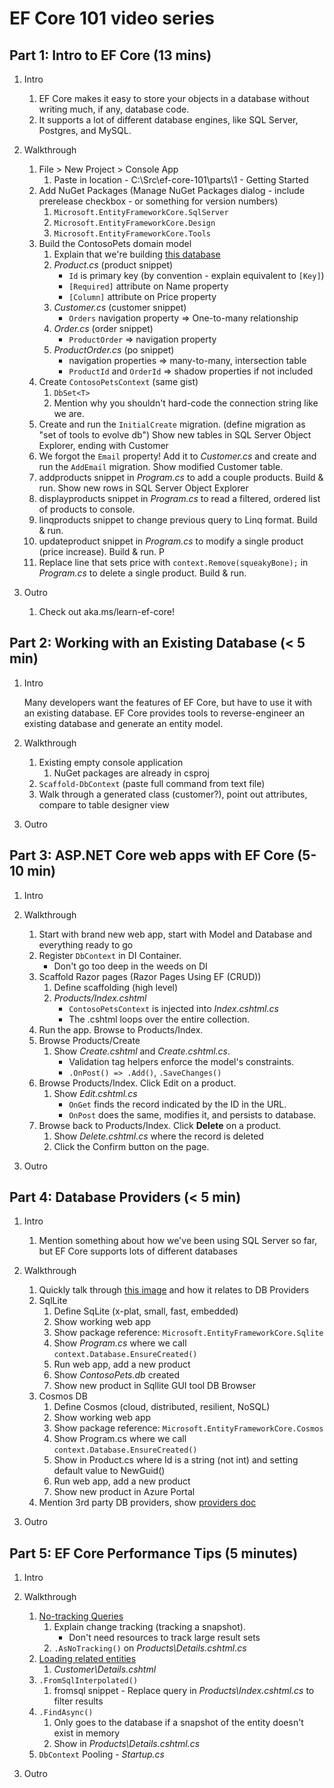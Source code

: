 # EF Core 101 video series

## Part 1: Intro to EF Core (13 mins)

1. Intro
    1. EF Core makes it easy to store your objects in a database without writing much, if any, database code.
    1. It supports a lot of different database engines, like SQL Server, Postgres, and MySQL.

1. Walkthrough
    1. File > New Project > Console App
        1. Paste in location - C:\Src\ef-core-101\parts\1 - Getting Started
    1. Add NuGet Packages (Manage NuGet Packages dialog - include prerelease checkbox - or something for version numbers)
        1. `Microsoft.EntityFrameworkCore.SqlServer`
        1. `Microsoft.EntityFrameworkCore.Design`
        1. `Microsoft.EntityFrameworkCore.Tools`
    1. Build the ContosoPets domain model
        1. Explain that we're building [this database](https://docs.microsoft.com/en-us/learn/aspnetcore/persist-data-ef-core/media/4-design-domain-model/database-diagram.png)
        1. *Product.cs* (product snippet)
            - `Id` is primary key (by convention - explain equivalent to `[Key]`)
            - `[Required]` attribute on Name property
            - `[Column]` attribute on Price property
        1. *Customer.cs* (customer snippet)
            - `Orders` navigation property => One-to-many relationship
        1. *Order.cs*  (order snippet)
            - `ProductOrder` => navigation property
        1. *ProductOrder.cs*  (po snippet)
            - navigation properties => many-to-many, intersection table
            - `ProductId` and `OrderId` => shadow properties if not included
    1. Create `ContosoPetsContext` (same gist)
        1. `DbSet<T>`
        1. Mention why you shouldn't hard-code the connection string like we are.
    1. Create and run the `InitialCreate` migration. (define migration as "set of tools to evolve db") Show new tables in SQL Server Object Explorer, ending with Customer
    1. We forgot the `Email` property! Add it to *Customer.cs* and create and run the `AddEmail` migration. Show modified Customer table.
    1. addproducts snippet in *Program.cs* to add a couple products. Build & run. Show new rows in SQL Server Object Explorer
    1. displayproducts snippet in *Program.cs* to read a filtered, ordered list of products to console. 
    1. linqproducts snippet to change previous query to Linq format. Build & run. 
    1. updateproduct snippet in *Program.cs* to modify a single product (price increase). Build & run. P
    1. Replace line that  sets price with `context.Remove(squeakyBone);` in *Program.cs* to delete a single product. Build & run.

1. Outro
    1. Check out aka.ms/learn-ef-core!

## Part 2: Working with an Existing Database (< 5 min)

1. Intro

    Many developers want the features of EF Core, but have to use it with an existing database. EF Core provides tools to reverse-engineer an existing database and generate an entity model.

1. Walkthrough
    1. Existing empty console application
        1) NuGet packages are already in csproj
    1. `Scaffold-DbContext` (paste full command from text file)
    1. Walk through a generated class (customer?), point out attributes, compare to table designer view

1. Outro

## Part 3: ASP.NET Core web apps with EF Core (5-10 min)

1. Intro

1. Walkthrough
    1. Start with brand new web app, start with Model and Database and everything ready to go
    1. Register `DbContext` in DI Container.
        - Don't go too deep in the weeds on DI
    1. Scaffold Razor pages (Razor Pages Using EF (CRUD))
        1. Define scaffolding (high level)
        1. *Products/Index.cshtml*
            - `ContosoPetsContext` is injected into *Index.cshtml.cs*
            - The .cshtml loops over the entire collection.
    1. Run the app. Browse to Products/Index.
    1. Browse Products/Create
        1. Show *Create.cshtml* and *Create.cshtml.cs*.
            - Validation tag helpers enforce the model's constraints.
            - `.OnPost() => .Add()`, `.SaveChanges()`
    1. Browse Products/Index. Click Edit on a product.
        1. Show *Edit.cshtml.cs*
            - `OnGet` finds the record indicated by the ID in the URL.
            - `OnPost` does the same, modifies it, and persists to database.
    1. Browse back to Products/Index. Click **Delete** on a product.
        1. Show *Delete.cshtml.cs* where the record is deleted
        1. Click the Confirm button on the page.

1. Outro

## Part 4: Database Providers (< 5 min)

1. Intro
    1. Mention something about how we've been using SQL Server so far, but EF Core supports lots of different databases

1. Walkthrough
    1. Quickly talk through [this image](https://docs.microsoft.com/en-us/learn/aspnetcore/persist-data-ef-core/media/2-setup-environment/ef-core-architecture.png) and how it relates to DB Providers
    1. SqlLite
        1. Define SqLite (x-plat, small, fast, embedded)
        1. Show working web app
        1. Show package reference: `Microsoft.EntityFrameworkCore.Sqlite`
        1. Show *Program.cs* where we call `context.Database.EnsureCreated()`
        1. Run web app, add a new product
        1. Show *ContosoPets.db* created
        1. Show new product in Sqllite GUI tool DB Browser
    1. Cosmos DB
        1. Define Cosmos (cloud, distributed, resilient, NoSQL)
        1. Show working web app
        1. Show package reference: `Microsoft.EntityFrameworkCore.Cosmos`
        1. Show  Program.cs where we call `context.Database.EnsureCreated()`
        1. Show in Product.cs where Id is a string (not int) and setting default value to NewGuid()
        1. Run web app, add a new product
        1. Show new product in Azure Portal
    1. Mention 3rd party DB providers, show [providers doc](https://docs.microsoft.com/en-us/ef/core/providers/?tabs=dotnet-core-cli)

1. Outro

## Part 5: EF Core Performance Tips (5 minutes)

1. Intro

1. Walkthrough
    1. [No-tracking Queries](https://docs.microsoft.com/en-us/ef/core/querying/tracking#no-tracking-queries)
        1. Explain change tracking (tracking a snapshot).
            - Don't need resources to track large result sets
        1. `.AsNoTracking()` on *Products\Details.cshtml.cs*
    1. [Loading related entities](https://docs.microsoft.com/en-us/ef/core/querying/related-data)
        1. *Customer\Details.cshtml*
    1. `.FromSqlInterpolated()`
        1) fromsql snippet - Replace query in *Products\Index.cshtml.cs* to filter results
    1. `.FindAsync()`
        1) Only goes to the database if a snapshot of the entity doesn't exist in memory
        2) Show in *Products\Details.cshtml.cs*
    1. `DbContext` Pooling - *Startup.cs*

1. Outro